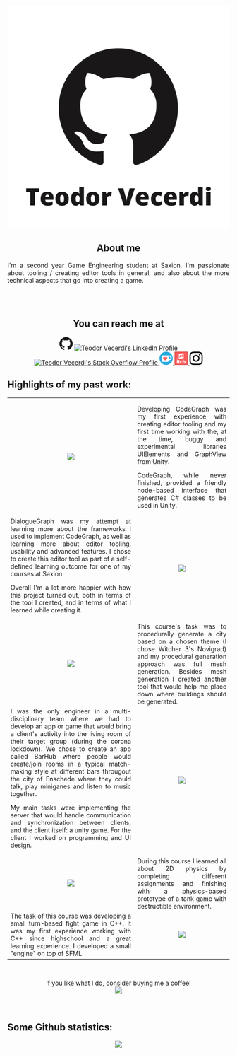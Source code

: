 <p align="center">
<img src="assets/readme_title.png"/>
</p>

<h2 align="center">About me</h2>
<p align="justify">I'm a second year Game Engineering student at Saxion. I'm passionate about tooling / creating editor tools in general, and also about the more technical aspects that go into creating a game.</p>
<br><br>
<h2 align="center">You can reach me at</h2>
<p align="center">
  <a href="https://github.com/TeodorVecerdi">
    <img src="assets/github_logo.png" alt="Teodor Vecerdi's GitHub Profile" height="30" width="30">
  </a>
  <a href="https://www.linkedin.com/in/teodorvecerdi/">
    <img src="https://www.vectorlogo.zone/logos/linkedin/linkedin-icon.svg" alt="Teodor Vecerdi's LinkedIn Profile" height="30" width="30">
  </a>
  <a href="https://stackoverflow.com/users/5181524/teodor-vecerdi">
    <img src="https://www.vectorlogo.zone/logos/stackoverflow/stackoverflow-icon.svg" alt="Teodor Vecerdi's Stack Overflow Profile" height="30" width="30">
  </a>
  <a href="https://ko-fi.com/teodorvecerdi">
    <img src="assets/ko-fi_logo.png" alt="Teodor Vecerdi's Ko-fi page" height="30" width="30">
  </a>
  <a href="https://teodorvecerdi.itch.io">
    <img src="assets/itch_io_logo.svg" alt="Teodor Vecerdi's itch.io page" height="30" width="30">
  </a>
  <a href="https://www.instagram.com/teodorvecerdi/">
    <img src="assets/instagram-glyph.svg" alt="Teodor Vecerdi's Instagram account" height="30" width="30">
  </a>
</p>


## Highlights of my past work:

<table align="center">
<tr>
<td align="center">
<a href="https://github.com/TeodorVecerdi/CodeGraph" target="_blank"><img height=100% src="https://github-readme-stats.vercel.app/api/pin/?username=teodorvecerdi&repo=codegraph&bg_color=30,e96443,904e95&title_color=fff&text_color=fff&icon_color=ffdddd"/></a>
</td>
<td align="justify"><p>Developing CodeGraph was my first experience with creating editor tooling and my first time working with the, at the time, buggy and experimental libraries UIElements and GraphView from Unity. 

CodeGraph, while never finished, provided a friendly node-based interface that generates C# classes to be used in Unity.</p></td>
</tr>
<tr>
<td align="justify">DialogueGraph was my attempt at learning more about the frameworks I used to implement CodeGraph, as well as learning more about editor tooling, usability and advanced features. I chose to create this editor tool as part of a self-defined learning outcome for one of my courses at Saxion. 

Overall I'm a lot more happier with how this project turned out, both in terms of the tool I created, and in terms of what I learned while creating it.</td>
<td align="center">
<a href="https://github.com/TeodorVecerdi/DialogueGraph" target="_blank"><img height=100% src="https://github-readme-stats.vercel.app/api/pin/?username=teodorvecerdi&repo=dialoguegraph&bg_color=30,e96443,904e95&title_color=fff&text_color=fff&icon_color=ffdddd"/></a>
</td>
</tr>
<tr>
<td align="center">
<a href="https://github.com/TeodorVecerdi/saxion_procedural_art" target="_blank"><img height=100% src="https://github-readme-stats.vercel.app/api/pin/?username=teodorvecerdi&repo=saxion_procedural_art&bg_color=30,e96443,904e95&title_color=fff&text_color=fff&icon_color=ffdddd"/></a>
</td>
<td align="justify">This course's task was to procedurally generate a city based on a chosen theme (I chose Witcher 3's Novigrad) and my procedural generation approach was full mesh generation. Besides mesh generation I created another tool that would help me place down where buildings should be generated.</td>
</tr>
<tr>
<td align="justify">I was the only engineer in a multi-disciplinary team where we had to develop an app or game that would bring a client's activity into the living room of their target group (during the corona lockdown). We chose to create an app called BarHub where people would create/join rooms in a typical match-making style at different bars througout the city of Enschede where they could talk, play miniganes and listen to music together.

My main tasks were implementing the server that would handle communication and synchronization between clients, and the client itself: a unity game. For the client I worked on programming and UI design.</td>
<td align="center">
<a href="https://github.com/TeodorVecerdi/saxion_project_final_approach" target="_blank"><img height=100% src="https://github-readme-stats.vercel.app/api/pin/?username=teodorvecerdi&repo=saxion_project_final_approach&bg_color=30,e96443,904e95&title_color=fff&text_color=fff&icon_color=ffdddd"/></a>
</td>
</tr>
<tr>
<td align="center">
<a href="https://github.com/TeodorVecerdi/saxion_physics_programming" target="_blank"><img height=100% src="https://github-readme-stats.vercel.app/api/pin/?username=teodorvecerdi&repo=saxion_physics_programming&bg_color=30,e96443,904e95&title_color=fff&text_color=fff&icon_color=ffdddd"/></a>
</td>
<td align="justify">During this course I learned all about 2D physics by completing different assignments and finishing with a physics-based prototype of a tank game with destructible environment.</td>
</tr>
<tr>
<td align="justify">The task of this course was developing a small turn-based fight game in C++. It was my first experience working with C++ since highschool and a great learning experience. I developed a small "engine" on top of SFML.</td>
<td align="center">
<a href="https://github.com/TeodorVecerdi/saxion_cplusplus" target="_blank"><img height=100% src="https://github-readme-stats.vercel.app/api/pin/?username=teodorvecerdi&repo=saxion_cplusplus&bg_color=30,e96443,904e95&title_color=fff&text_color=fff&icon_color=ffdddd"/></a>
</td>
</tr>
</table>
<br>

<p align="center">
If you like what I do, consider buying me a coffee!
<br>
<a href="https://ko-fi.com/teodorvecerdi">
<img height=24 src="https://www.ko-fi.com/img/githubbutton_sm.svg">
</a>
</p>

<br>

## Some Github statistics:

<p align="center">
<img src="https://github-readme-stats.vercel.app/api?username=teodorvecerdi&show_icons=true&count_private=true&bg_color=30,e96443,904e95&title_color=fff&text_color=fff&icon_color=ffdddd"/>
</p>
<!-- <p align="center">
<img src="https://github-readme-stats.vercel.app/api/top-langs/?username=teodorvecerdi&hide=asp,shaderlab&langs_count=6&layout=compact&bg_color=30,e96443,904e95&title_color=fff&text_color=fff&icon_color=ffdddd"/>
</p>